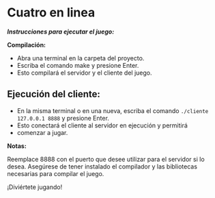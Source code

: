 # Cuatro en linea 

***Instrucciones para ejecutar el juego:***

**Compilación:**

- Abra una terminal en la carpeta del proyecto.
- Escriba el comando make y presione Enter.
- Esto compilará el servidor y el cliente del juego.


## Ejecución del cliente:

- En la misma terminal o en una nueva, escriba el comando `./cliente 127.0.0.1 8888` y presione Enter.
- Esto conectará el cliente al servidor en ejecución y permitirá
- comenzar a jugar.

**Notas:**

Reemplace 8888 con el puerto que desee utilizar para el servidor si lo desea.
Asegúrese de tener instalado el compilador y las bibliotecas necesarias para compilar el juego.

¡Diviértete jugando!
